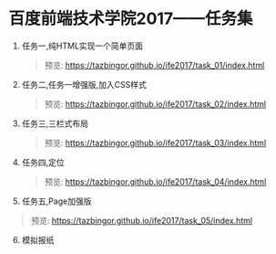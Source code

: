 # 百度前端技术学院2017——任务集

1. 任务一,纯HTML实现一个简单页面

   > 预览: https://tazbingor.github.io/ife2017/task_01/index.html

2. 任务二,任务一增强版,加入CSS样式

   > 预览: https://tazbingor.github.io/ife2017/task_02/index.html

3. 任务三,三栏式布局

   > 预览: https://tazbingor.github.io/ife2017/task_03/index.html

4. 任务四,定位

   >预览: https://tazbingor.github.io/ife2017/task_04/index.html

5. 任务五,Page加强版
  >预览: https://tazbingor.github.io/ife2017/task_05/index.html
6. 模拟报纸


